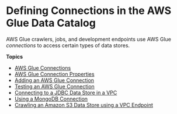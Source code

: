 # Defining Connections in the AWS Glue Data Catalog<a name="populate-add-connection"></a>

AWS Glue crawlers, jobs, and development endpoints use AWS Glue *connections* to access certain types of data stores\. 

**Topics**
+ [AWS Glue Connections](connection-using.md)
+ [AWS Glue Connection Properties](connection-defining.md)
+ [Adding an AWS Glue Connection](console-connections.md)
+ [Testing an AWS Glue Connection](console-test-connections.md)
+ [Connecting to a JDBC Data Store in a VPC](connection-JDBC-VPC.md)
+ [Using a MongoDB Connection](connection-mongodb.md)
+ [Crawling an Amazon S3 Data Store using a VPC Endpoint](connection-S3-VPC.md)